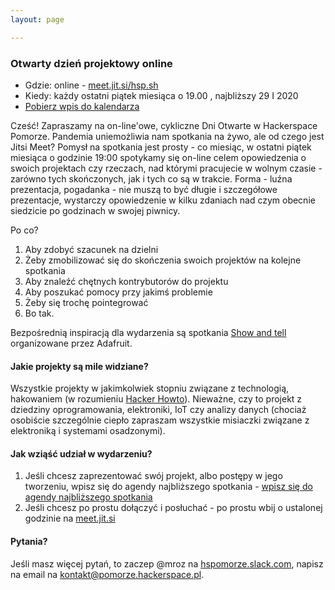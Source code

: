 ```yaml
---
layout: page

---
```


### Otwarty dzień projektowy online


 * Gdzie: online - [meet.jit.si/hsp.sh](https://meet.jit.si/hsp.sh)
 * Kiedy: każdy ostatni piątek miesiąca o 19.00 , najbliższy 29 I 2020
 * [Pobierz wpis do kalendarza](https://nc.hsp.sh/remote.php/dav/public-calendars/Wke4dxsHoXNcBWHk/B3C8A4EB-C261-4593-8441-434CC66D5881.ics?export)

Cześć! Zapraszamy na on-line'owe, cykliczne Dni Otwarte w Hackerspace Pomorze. Pandemia uniemożliwia nam spotkania na żywo, ale od czego jest Jitsi Meet? Pomysł na spotkania jest prosty - co miesiąc, w ostatni piątek miesiąca o godzinie 19:00 spotykamy się on-line celem opowiedzenia o swoich projektach czy rzeczach, nad którymi pracujecie w wolnym czasie - zarówno tych skończonych, jak i tych co są w trakcie. Forma - luźna prezentacja, pogadanka - nie muszą to być długie i szczegółowe prezentacje, wystarczy opowiedzenie w kilku zdaniach nad czym obecnie siedzicie po godzinach w swojej piwnicy.

Po co?

1. Aby zdobyć szacunek na dzielni
2. Żeby zmobilizować się do skończenia swoich projektów na kolejne spotkania
3. Aby znaleźć chętnych kontrybutorów do projektu
4. Aby poszukać pomocy przy jakimś problemie
5. Żeby się trochę pointegrować
6. Bo tak.

Bezpośrednią inspiracją dla wydarzenia są spotkania [Show and tell](https://www.youtube.com/watch?v=B2uQ5SHIxfw&list=PL7E1FAA9E63A32FDC) organizowane przez Adafruit.

#### Jakie projekty są mile widziane?

Wszystkie projekty w jakimkolwiek stopniu związane z technologią, hakowaniem (w rozumieniu [Hacker Howto](http://rafa.eu.org/hacker-howto.html)). Nieważne, czy to projekt z dziedziny oprogramowania, elektroniki, IoT czy analizy danych (chociaż osobiście szczególnie ciepło zapraszam wszystkie misiaczki związane z elektroniką i systemami osadzonymi).


#### Jak wziąść udział w wydarzeniu?

1. Jeśli chcesz zaprezentować swój projekt, albo postępy w jego tworzeniu, wpisz się do agendy najbliższego spotkania - [wpisz się do agendy najbliższego spotkania](https://pad.at.hsp.sh/p/d2vlmpw3dsj3wvbr)
2. Jeśli chcesz po prostu dołączyć i posłuchać - po prostu wbij o ustalonej godzinie na [meet.jit.si](https://meet.jit.si/hsp.sh)

#### Pytania?

Jeśli masz więcej pytań, to zaczep @mroz na [hspomorze.slack.com](https://hspomorze.slack.com), napisz na email na [kontakt@pomorze.hackerspace.pl](mailtu:kontakt@pomorze.hackerspace.pl).
